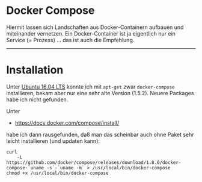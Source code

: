 # Docker Compose
Hiermit lassen sich Landschaften aus Docker-Containern aufbauen und miteinander vernetzen. Ein Docker-Container ist ja eigentlich nur ein Service (= Prozess) ... das ist auch die Empfehlung. 

---

# Installation
Unter [Ubuntu 16.04 LTS](ubuntu_1604_lts.md) konnte ich mit ``apt-get`` zwar ``docker-compose`` installieren, bekam aber nur eine sehr alte Version (1.5.2). Neuere Packages habe ich nicht gefunden.

Unter 

* https://docs.docker.com/compose/install/

habe ich dann rausgefunden, daß man das scheinbar auch ohne Paket sehr leicht installieren (und updaten kann):

```
curl 
    -L https://github.com/docker/compose/releases/download/1.8.0/docker-compose-`uname -s`-`uname -m` > /usr/local/bin/docker-compose 
chmod +x /usr/local/bin/docker-compose 
```
